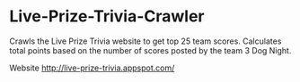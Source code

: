 # Live-Prize-Trivia-Crawler
Crawls the Live Prize Trivia website to get top 25 team scores.  Calculates total points based on the number of scores posted by the team 3 Dog Night.

Website http://live-prize-trivia.appspot.com/
